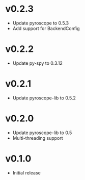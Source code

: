 # v0.2.3
- Update pyroscope to 0.5.3
- Add support for BackendConfig

# v0.2.2
- Update py-spy to 0.3.12

# v0.2.1
- Update pyroscope-lib to 0.5.2

# v0.2.0
- Update pyroscope-lib to 0.5
- Multi-threading support

# v0.1.0
- Initial release
